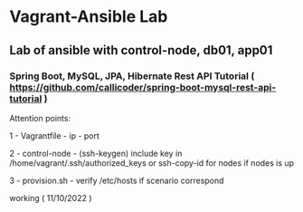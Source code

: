 # Vagrant-Ansible Lab 

## Lab of ansible with control-node, db01, app01 
### Spring Boot, MySQL, JPA, Hibernate Rest API Tutorial ( https://github.com/callicoder/spring-boot-mysql-rest-api-tutorial )

Attention points:

1 - Vagrantfile
    - ip
    - port

2 - control-node
    - (ssh-keygen) include key in /home/vagrant/.ssh/authorized_keys or ssh-copy-id for nodes if nodes is up

3 - provision.sh
    - verify /etc/hosts if scenario correspond

working ( 11/10/2022 )